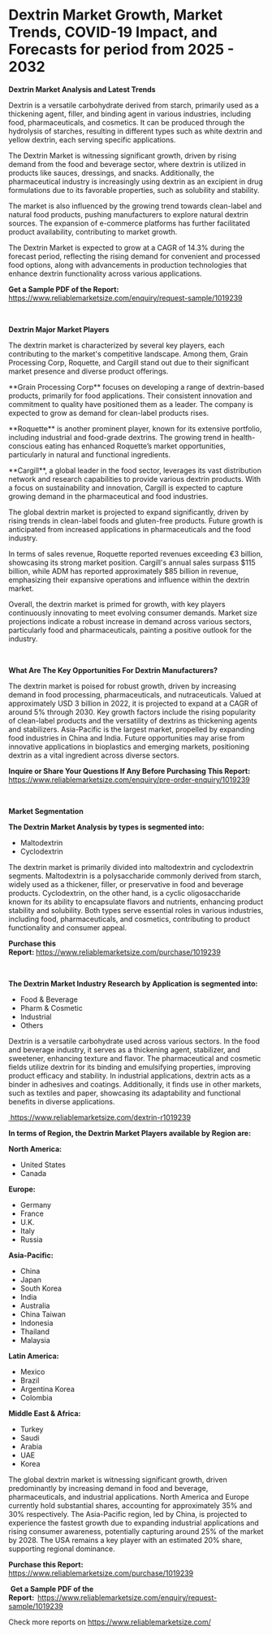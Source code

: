 <p><h1>Dextrin Market Growth, Market Trends, COVID-19 Impact, and Forecasts for period from 2025 - 2032</h1></p><p><strong>Dextrin Market Analysis and Latest Trends</strong></p>
<p><p>Dextrin is a versatile carbohydrate derived from starch, primarily used as a thickening agent, filler, and binding agent in various industries, including food, pharmaceuticals, and cosmetics. It can be produced through the hydrolysis of starches, resulting in different types such as white dextrin and yellow dextrin, each serving specific applications. </p><p>The Dextrin Market is witnessing significant growth, driven by rising demand from the food and beverage sector, where dextrin is utilized in products like sauces, dressings, and snacks. Additionally, the pharmaceutical industry is increasingly using dextrin as an excipient in drug formulations due to its favorable properties, such as solubility and stability. </p><p>The market is also influenced by the growing trend towards clean-label and natural food products, pushing manufacturers to explore natural dextrin sources. The expansion of e-commerce platforms has further facilitated product availability, contributing to market growth. </p><p>The Dextrin Market is expected to grow at a CAGR of 14.3% during the forecast period, reflecting the rising demand for convenient and processed food options, along with advancements in production technologies that enhance dextrin functionality across various applications.</p></p>
<p><strong>Get a Sample PDF of the Report:&nbsp;</strong> <a href="https://www.reliablemarketsize.com/enquiry/request-sample/1019239?utm_campaign=1835&utm_medium=2&utm_source=Github&utm_content=ia&utm_term=31032025&utm_id=dextrin">https://www.reliablemarketsize.com/enquiry/request-sample/1019239</a></p>
<p>&nbsp;</p>
<p><strong>Dextrin Major Market Players</strong></p>
<p><p>The dextrin market is characterized by several key players, each contributing to the market's competitive landscape. Among them, Grain Processing Corp, Roquette, and Cargill stand out due to their significant market presence and diverse product offerings.</p><p>**Grain Processing Corp** focuses on developing a range of dextrin-based products, primarily for food applications. Their consistent innovation and commitment to quality have positioned them as a leader. The company is expected to grow as demand for clean-label products rises.</p><p>**Roquette** is another prominent player, known for its extensive portfolio, including industrial and food-grade dextrins. The growing trend in health-conscious eating has enhanced Roquette’s market opportunities, particularly in natural and functional ingredients.</p><p>**Cargill**, a global leader in the food sector, leverages its vast distribution network and research capabilities to provide various dextrin products. With a focus on sustainability and innovation, Cargill is expected to capture growing demand in the pharmaceutical and food industries.</p><p>The global dextrin market is projected to expand significantly, driven by rising trends in clean-label foods and gluten-free products. Future growth is anticipated from increased applications in pharmaceuticals and the food industry.</p><p>In terms of sales revenue, Roquette reported revenues exceeding €3 billion, showcasing its strong market position. Cargill's annual sales surpass $115 billion, while ADM has reported approximately $85 billion in revenue, emphasizing their expansive operations and influence within the dextrin market.</p><p>Overall, the dextrin market is primed for growth, with key players continuously innovating to meet evolving consumer demands. Market size projections indicate a robust increase in demand across various sectors, particularly food and pharmaceuticals, painting a positive outlook for the industry.</p></p>
<p>&nbsp;</p>
<p><strong>What Are The Key Opportunities For Dextrin Manufacturers?</strong></p>
<p><p>The dextrin market is poised for robust growth, driven by increasing demand in food processing, pharmaceuticals, and nutraceuticals. Valued at approximately USD 3 billion in 2022, it is projected to expand at a CAGR of around 5% through 2030. Key growth factors include the rising popularity of clean-label products and the versatility of dextrins as thickening agents and stabilizers. Asia-Pacific is the largest market, propelled by expanding food industries in China and India. Future opportunities may arise from innovative applications in bioplastics and emerging markets, positioning dextrin as a vital ingredient across diverse sectors.</p></p>
<p><strong>Inquire or Share Your Questions If Any Before Purchasing This Report:</strong> <a href="https://www.reliablemarketsize.com/enquiry/pre-order-enquiry/1019239?utm_campaign=1835&utm_medium=2&utm_source=Github&utm_content=ia&utm_term=31032025&utm_id=dextrin">https://www.reliablemarketsize.com/enquiry/pre-order-enquiry/1019239</a></p>
<p>&nbsp;</p>
<p><strong>Market Segmentation</strong></p>
<p><strong>The Dextrin Market Analysis by types is segmented into:</strong></p>
<p><ul><li>Maltodextrin</li><li>Cyclodextrin</li></ul></p>
<p><p>The dextrin market is primarily divided into maltodextrin and cyclodextrin segments. Maltodextrin is a polysaccharide commonly derived from starch, widely used as a thickener, filler, or preservative in food and beverage products. Cyclodextrin, on the other hand, is a cyclic oligosaccharide known for its ability to encapsulate flavors and nutrients, enhancing product stability and solubility. Both types serve essential roles in various industries, including food, pharmaceuticals, and cosmetics, contributing to product functionality and consumer appeal.</p></p>
<p><strong>Purchase this Report:&nbsp;</strong><a href="https://www.reliablemarketsize.com/purchase/1019239?utm_campaign=1835&utm_medium=2&utm_source=Github&utm_content=ia&utm_term=31032025&utm_id=dextrin">https://www.reliablemarketsize.com/purchase/1019239</a></p>
<p>&nbsp;</p>
<p><strong>The Dextrin Market Industry Research by Application is segmented into:</strong></p>
<p><ul><li>Food & Beverage</li><li>Pharm & Cosmetic</li><li>Industrial</li><li>Others</li></ul></p>
<p><p>Dextrin is a versatile carbohydrate used across various sectors. In the food and beverage industry, it serves as a thickening agent, stabilizer, and sweetener, enhancing texture and flavor. The pharmaceutical and cosmetic fields utilize dextrin for its binding and emulsifying properties, improving product efficacy and stability. In industrial applications, dextrin acts as a binder in adhesives and coatings. Additionally, it finds use in other markets, such as textiles and paper, showcasing its adaptability and functional benefits in diverse applications.</p></p>
<p><a href="https://www.reliablemarketsize.com/dextrin-r1019239?utm_campaign=1835&utm_medium=2&utm_source=Github&utm_content=ia&utm_term=31032025&utm_id=dextrin">&nbsp;https://www.reliablemarketsize.com/dextrin-r1019239</a></p>
<p><strong>In terms of Region, the Dextrin Market Players available by Region are:</strong></p>
<p>
    <p> <strong> North America: </strong>
        <ul>
            <li>United States</li>
            <li>Canada</li>
        </ul>
        </p> 
    <p> <strong> Europe: </strong>
        <ul>
            <li>Germany</li>
            <li>France</li>
            <li>U.K.</li>
            <li>Italy</li>
            <li>Russia</li>
        </ul>
        </p> 
    <p> <strong> Asia-Pacific: </strong>
        <ul>
            <li>China</li>
            <li>Japan</li>
            <li>South Korea</li>
            <li>India</li>
            <li>Australia</li>
            <li>China Taiwan</li>
            <li>Indonesia</li>
            <li>Thailand</li>
            <li>Malaysia</li>
        </ul>
        </p> 
    <p> <strong> Latin America: </strong>
        <ul>
            <li>Mexico</li>
            <li>Brazil</li>
            <li>Argentina Korea</li>
            <li>Colombia</li>
        </ul>
        </p> 
    <p> <strong> Middle East & Africa: </strong>
        <ul>
            <li>Turkey</li>
            <li>Saudi</li>
            <li>Arabia</li>
            <li>UAE</li>
            <li>Korea</li>
        </ul>
    </p>
    </p>
<p><p>The global dextrin market is witnessing significant growth, driven predominantly by increasing demand in food and beverage, pharmaceuticals, and industrial applications. North America and Europe currently hold substantial shares, accounting for approximately 35% and 30% respectively. The Asia-Pacific region, led by China, is projected to experience the fastest growth due to expanding industrial applications and rising consumer awareness, potentially capturing around 25% of the market by 2028. The USA remains a key player with an estimated 20% share, supporting regional dominance.</p></p>
<p><strong>Purchase this Report: </strong><a href="https://www.reliablemarketsize.com/purchase/1019239?utm_campaign=1835&utm_medium=2&utm_source=Github&utm_content=ia&utm_term=31032025&utm_id=dextrin">https://www.reliablemarketsize.com/purchase/1019239</a></p>
<p>&nbsp;<strong>Get a Sample PDF of the Report:&nbsp;&nbsp;</strong><a href="https://www.reliablemarketsize.com/enquiry/request-sample/1019239?utm_campaign=1835&utm_medium=2&utm_source=Github&utm_content=ia&utm_term=31032025&utm_id=dextrin">https://www.reliablemarketsize.com/enquiry/request-sample/1019239</a></p>
<p><strong></strong></p>
<p>Check more reports on <a href="https://www.reliablemarketsize.com/?utm_campaign=1835&utm_medium=2&utm_source=Github&utm_content=ia&utm_term=31032025&utm_id=dextrin">https://www.reliablemarketsize.com/</a></p>